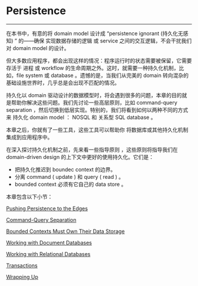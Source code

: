 # Persistence
---

在本书中，有意的将 domain model 设计成 “persistence ignorant (持久化无感知) ” 的——确保 实现数据存储的逻辑 或 service 之间的交互逻辑，不会干扰我们对 domain model 的设计。

但大多数应用程序，都会出现这样的情况：程序运行时的状态需要被保留，它需要存活于 进程 或 workflow 的生命周期之外。这时，就需要一种持久化机制，比如，file system 或 database 。遗憾的是，当我们从完美的 domain 转向混杂的基础设施世界时，几乎总是会出现不匹配的情况。

持久化以 domain 驱动设计的数据模型时，将会遇到很多的问题，本章的目的就是帮助你解决这些问题。我们先讨论一些高层原则，比如 command-query separation ，然后切换到低层实现。特别的，我们将看到如何以两种不同的方式来 持久化 domain model ： NOSQL 和 关系型 SQL database 。

本章之后，你就有了一些工具，这些工具可以帮助你 将数据库或其他持久化机制集成到应用程序中。

在深入探讨持久化机制之前，先来看一些指导原则 ，这些原则将指导我们在 domain-driven design 的上下文中更好的使用持久化。它们是：
* 把持久化推迟到 boundec context 的边界。
* 分离 command ( update ) 和 query ( read ) 。
* bounded context 必须有它自己的 data store 。


本章包含以下小节：

[Pushing Persistence to the Edges](./Pushing-Persistence-to-the-Edges.md)

[Command-Query Separation](./Command-Query-Separation.md)

[Bounded Contexts Must Own Their Data Storage](./Bounded-Contexts-Must-Own-Their-Data-Storage.md)

[Working with Document Databases](./Working-with-Document-Databases.md)

[Working with Relational Databases](./Working-with-Relational-Databases.md)

[Transactions](./Transactions.md)

[Wrapping Up](./Wrapping-Up.md)